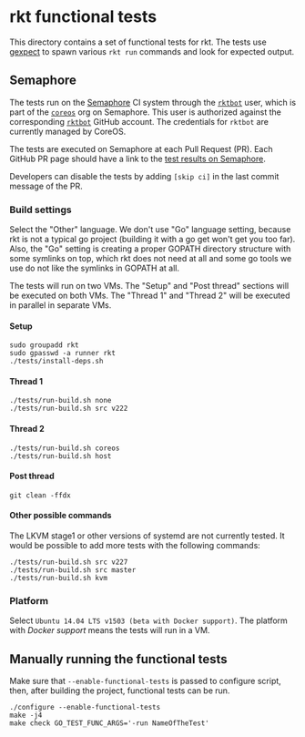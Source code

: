 # rkt functional tests

This directory contains a set of functional tests for rkt.
The tests use [gexpect](https://github.com/steveeJ/gexpect) to spawn various `rkt run` commands and look for expected output.

## Semaphore

The tests run on the [Semaphore](https://semaphoreci.com/) CI system through the [`rktbot`](https://semaphoreci.com/rktbot) user, which is part of the [`coreos`](https://semaphoreci.com/coreos/) org on Semaphore.
This user is authorized against the corresponding [`rktbot`](https://github.com/rktbot) GitHub account.
The credentials for `rktbot` are currently managed by CoreOS.

The tests are executed on Semaphore at each Pull Request (PR).
Each GitHub PR page should have a link to the [test results on Semaphore](https://semaphoreci.com/coreos/rkt).

Developers can disable the tests by adding `[skip ci]` in the last commit message of the PR.

### Build settings

Select the "Other" language.
We don't use "Go" language setting, because rkt is not a typical go project (building it with a go get won't get you too far).
Also, the "Go" setting is creating a proper GOPATH directory structure with some symlinks on top, which rkt does not need at all and some go tools we use do not like the symlinks in GOPATH at all.

The tests will run on two VMs.
The "Setup" and "Post thread" sections will be executed on both VMs.
The "Thread 1" and "Thread 2" will be executed in parallel in separate VMs.

#### Setup

```
sudo groupadd rkt
sudo gpasswd -a runner rkt
./tests/install-deps.sh
```

#### Thread 1

```
./tests/run-build.sh none
./tests/run-build.sh src v222
```

#### Thread 2

```
./tests/run-build.sh coreos
./tests/run-build.sh host
```

#### Post thread

```
git clean -ffdx
```

#### Other possible commands

The LKVM stage1 or other versions of systemd are not currently tested.
It would be possible to add more tests with the following commands:

```
./tests/run-build.sh src v227
./tests/run-build.sh src master
./tests/run-build.sh kvm
```

### Platform

Select `Ubuntu 14.04 LTS v1503 (beta with Docker support)`.
The platform with *Docker support* means the tests will run in a VM.

## Manually running the functional tests

Make sure that `--enable-functional-tests` is passed to configure script, then, after building the project, functional tests can be run.

```
./configure --enable-functional-tests
make -j4
make check GO_TEST_FUNC_ARGS='-run NameOfTheTest'
```
